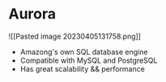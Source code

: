 # Aurora
![[Pasted image 20230405131758.png]]
- Amazong's own SQL database engine
- Compatible with MySQL and PostgreSQL
- Has great scalability && performance